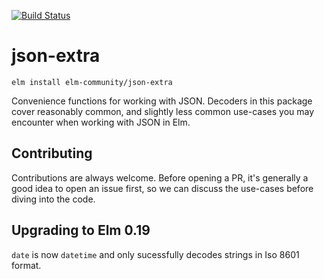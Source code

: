 [![Build Status](https://travis-ci.org/elm-community/json-extra.svg?branch=master)](https://travis-ci.org/elm-community/json-extra)

# json-extra

```
elm install elm-community/json-extra
```

Convenience functions for working with JSON. Decoders in this package cover
reasonably common, and slightly less common use-cases you may encounter when
working with JSON in Elm.

## Contributing

Contributions are always welcome. Before opening a PR, it's generally a good
idea to open an issue first, so we can discuss the use-cases before diving into
the code.

## Upgrading to Elm 0.19

`date` is now `datetime` and only sucessfully decodes strings in Iso 8601 format.
